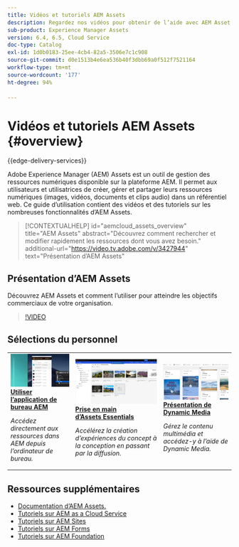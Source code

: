 ```yaml
---
title: Vidéos et tutoriels AEM Assets
description: Regardez nos vidéos pour obtenir de l’aide avec AEM Asset.
sub-product: Experience Manager Assets
version: 6.4, 6.5, Cloud Service
doc-type: Catalog
exl-id: 1d0b0183-25ee-4cb4-82a5-3506e7c1c908
source-git-commit: d0e1513b4e6ea536b40f3dbb69a0f512f7521164
workflow-type: tm+mt
source-wordcount: '177'
ht-degree: 94%

---
```


# Vidéos et tutoriels AEM Assets {#overview}

{{edge-delivery-services}}

Adobe Experience Manager (AEM) Assets est un outil de gestion des ressources numériques disponible sur la plateforme AEM. Il permet aux utilisateurs et utilisatrices de créer, gérer et partager leurs ressources numériques (images, vidéos, documents et clips audio) dans un référentiel web. Ce guide d’utilisation contient des vidéos et des tutoriels sur les nombreuses fonctionnalités dʼAEM Assets.

>[!CONTEXTUALHELP]
>id="aemcloud_assets_overview"
>title="AEM Assets"
>abstract="Découvrez comment rechercher et modifier rapidement les ressources dont vous avez besoin."
>additional-url="https://video.tv.adobe.com/v/3427944" text="Présentation d’AEM Assets"

## Présentation d’AEM Assets

Découvrez AEM Assets et comment l’utiliser pour atteindre les objectifs commerciaux de votre organisation.

>[!VIDEO](https://video.tv.adobe.com/v/3427944?learn=on)

<div id="recs-overview-body-1"></div>
<div id="recs-overview-body-2"></div>
<div id="recs-overview-body-3"></div>
<div id="recs-overview-body-4"></div>
<div id="recs-overview-body-5"></div>
<div id="recs-overview-body-6"></div>

<div id="staff-picks-section">

## Sélections du personnel

<table>
<td>
   <a href="./creative-workflows/aem-desktop-app.md">
   <img alt="Balises intelligentes améliorées" src="./assets/overview/desktop-app.png" />
   </a>
   <div>
      <a href="./creative-workflows/aem-desktop-app.md">
<strong>Utiliser l’application de bureau AEM</strong>
</a>
   </div>
   <p>
      <em>Accédez directement aux ressources dans AEM depuis l’ordinateur de bureau.</em>
   </p>
</td>
<td>
   <a href="../assets-essentials/overview.md">
   <img alt="AEM Assets Essentials" src="../assets-essentials/assets/overview/getting-started.png"/>
   </a>
   <div>
      <a href="../assets-essentials/overview.md">
<strong>Prise en main d’Assets Essentials</strong>
</a>
   </div>
   <p>
      <em>Accélérez la création d’expériences du concept à la conception en passant par la diffusion.</em>
   <p>
</td>
<td>
   <a href="./dynamic-media/dynamic-media-overview-feature-video-use.md">
   <img alt="Présentation de Dynamic Media" src="./assets/overview/dynamic-media.png" />
   </a>
   <div>
      <a href="./dynamic-media/dynamic-media-overview-feature-video-use.md">
<strong>Présentation de Dynamic Media</strong>
</a>
   </div>
   <p>
      <em>Gérez le contenu multimédia et accédez-y à l’aide de Dynamic Media.</em>
   <p>
</td>
</table>

</div>

## Ressources supplémentaires

* [Documentation d’AEM Assets.](https://experienceleague.adobe.com/docs/experience-manager-65/assets/home.html?lang=fr)
* [Tutoriels sur AEM as a Cloud Service](/help/cloud-service/overview.md)
* [Tutoriels sur AEM Sites](/help/sites/overview.md)
* [Tutoriels sur AEM Forms](/help/forms/overview.md)
* [Tutoriels sur AEM Foundation](/help/foundation/overview.md)
